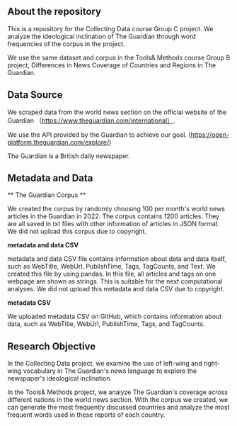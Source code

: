 ## About the repository

This is a repository for the Collecting Data course Group C project. We analyze the ideological inclination of The Guardian through word frequencies of the corpus in the project.

We use the same dataset and corpus in the Tools& Methods course Group B project, Differences in News Coverage of Countries and Regions in The Guardian.

## Data Source

We scraped data from the world news section on the official website of the Guardian （https://www.theguardian.com/international）.

We use the API provided by the Guardian to achieve our goal. (https://open-platform.theguardian.com/explore/)

The Guardian is a British daily newspaper. 


## Metadata and Data

** The Guardian Corpus **

We created the corpus by randomly choosing 100 per month's world news articles in the Guardian in 2022.
The corpus contains 1200 articles.
They are all saved in txt files with other information of articles in JSON format.
We did not upload this corpus due to copyright.


**metadata and data CSV**


metadata and data CSV file contains information about data and data itself, such as WebTitle, WebUrl, PublishTime, Tags, TagCounts, and Text. We created this file by using pandas. In this file, all articles and tags on one webpage are shown as strings. This is suitable for the next computational analyses.
We did not upload this metadata and data CSV due to copyright.

**metadata CSV**

We uploaded metadata CSV on GitHub, which contains information about data, such as WebTitle, WebUrl, PublishTime, Tags, and TagCounts.

## Research Objective

In the Collecting Data project, we examine the use of left-wing and right-wing vocabulary in The Guardian's news language to explore the newspaper's ideological inclination.

In the Tools& Methods project, we analyze The Guardian's coverage across different nations in the world news section. With the corpus we created, we can generate the most frequently discussed countries and analyze the most frequent words used in these reports of each country.






